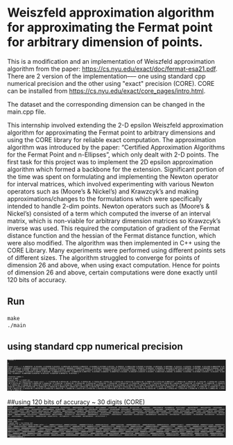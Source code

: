 # Weiszfeld approximation algorithm for approximating the Fermat point for arbitrary dimension of points.

This is a modification and an implementation of Weiszfeld approximation algorithm from the paper: https://cs.nyu.edu/exact/doc/fermat-esa21.pdf. There are 2 version of the implementation––– one using standard cpp numerical precision and the other using "exact" precision (CORE). CORE can be installed from https://cs.nyu.edu/exact/core_pages/intro.html. 

 The dataset and the corresponding dimension can be changed in the main.cpp file.
 
 This internship involved extending the 2-D epsilon Weiszfeld approximation algorithm for approximating the Fermat point to arbitrary dimensions and using the CORE library for reliable exact computation. The approximation algorithm was introduced by the paper: “Certified Approximation Algorithms for the Fermat Point and n-Ellipses”, which only dealt with 2-D points. The first task for this project was to implement the 2D epsilon approximation algorithm which formed a backbone for the extension. Significant portion of the time was spent on formulating and implementing the Newton operator for interval matrices, which involved experimenting with various Newton operators such as (Moore’s & Nickel’s) and Krawzcyk’s and making approximations/changes to the formulations which were specifically intended to handle 2-dim points. Newton operators such as (Moore’s & Nickel’s) consisted of a term which computed the inverse of an interval matrix, which is non-viable for arbitrary dimension matrices so Krawzcyk’s inverse was used. This required the computation of gradient of the Fermat distance function and the hessian of the Fermat distance function, which were also modified.
The algorithm was then implemented in C++ using the CORE Library. Many experiments were performed using different points sets of different sizes. The algorithm struggled to converge for points of dimension 26 and above, when using exact computation. Hence for points of dimension 26 and above, certain computations were done exactly until 120 bits of accuracy.
 
## Run
```
make
./main
```

## using standard cpp numerical precision
![output1](/img/out1.png?raw=true "out1")

##using 120 bits of accuracy ~ 30 digits (CORE)
![output2](/img/out2.png?raw=true "out2")
